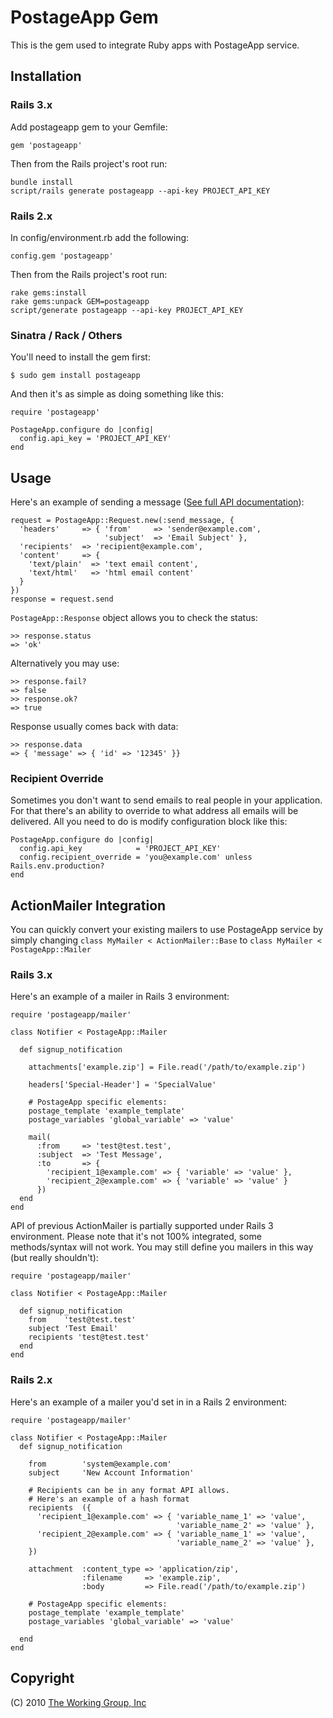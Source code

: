PostageApp Gem
==============

This is the gem used to integrate Ruby apps with PostageApp service. 

Installation
------------

### Rails 3.x
Add postageapp gem to your Gemfile:
    
    gem 'postageapp'
    
Then from the Rails project's root run:
    
    bundle install
    script/rails generate postageapp --api-key PROJECT_API_KEY
  
### Rails 2.x
In config/environment.rb add the following:
    
    config.gem 'postageapp'
    
Then from the Rails project's root run:
    
    rake gems:install
    rake gems:unpack GEM=postageapp
    script/generate postageapp --api-key PROJECT_API_KEY

### Sinatra / Rack / Others
You'll need to install the gem first:
    
    $ sudo gem install postageapp
    
And then it's as simple as doing something like this:
    
    require 'postageapp'
    
    PostageApp.configure do |config|
      config.api_key = 'PROJECT_API_KEY'
    end

Usage
-----
Here's an example of sending a message ([See full API documentation](http://TODO/)):
  
    request = PostageApp::Request.new(:send_message, {
      'headers'     => { 'from'     => 'sender@example.com',
                         'subject'  => 'Email Subject' },
      'recipients'  => 'recipient@example.com',
      'content'     => {
        'text/plain'  => 'text email content',
        'text/html'   => 'html email content'
      }
    })
    response = request.send
  
`PostageApp::Response` object allows you to check the status:
  
    >> response.status
    => 'ok'
  
Alternatively you may use:

    >> response.fail?
    => false
    >> response.ok?
    => true
  
Response usually comes back with data:
  
    >> response.data
    => { 'message' => { 'id' => '12345' }}
    
### Recipient Override
Sometimes you don't want to send emails to real people in your application. For that there's an ability to override to what address all emails will be delivered. All you need to do is modify configuration block like this:

    PostageApp.configure do |config|
      config.api_key            = 'PROJECT_API_KEY'
      config.recipient_override = 'you@example.com' unless Rails.env.production?
    end

ActionMailer Integration
------------------------
You can quickly convert your existing mailers to use PostageApp service by simply changing `class MyMailer < ActionMailer::Base` to `class MyMailer < PostageApp::Mailer`

### Rails 3.x

Here's an example of a mailer in Rails 3 environment:

    require 'postageapp/mailer'
    
    class Notifier < PostageApp::Mailer
    
      def signup_notification
        
        attachments['example.zip'] = File.read('/path/to/example.zip')
        
        headers['Special-Header'] = 'SpecialValue'
        
        # PostageApp specific elements:
        postage_template 'example_template'
        postage_variables 'global_variable' => 'value'
        
        mail(
          :from     => 'test@test.test',
          :subject  => 'Test Message',
          :to       => {
            'recipient_1@example.com' => { 'variable' => 'value' },
            'recipient_2@example.com' => { 'variable' => 'value' }
          })
      end
    end
  
API of previous ActionMailer is partially supported under Rails 3 environment. Please note that it's not 100% integrated, some methods/syntax will not work. You may still define you mailers in this way (but really shouldn't):

    require 'postageapp/mailer'
    
    class Notifier < PostageApp::Mailer
    
      def signup_notification
        from    'test@test.test'
        subject 'Test Email'
        recipients 'test@test.test'
      end
    end

### Rails 2.x

Here's an example of a mailer you'd set in in a Rails 2 environment:
    
    require 'postageapp/mailer'
    
    class Notifier < PostageApp::Mailer
      def signup_notification
        
        from        'system@example.com'
        subject     'New Account Information'
        
        # Recipients can be in any format API allows.
        # Here's an example of a hash format
        recipients  ({
          'recipient_1@example.com' => { 'variable_name_1' => 'value',
                                         'variable_name_2' => 'value' },
          'recipient_2@example.com' => { 'variable_name_1' => 'value',
                                         'variable_name_2' => 'value' },
        })
        
        attachment  :content_type => 'application/zip',
                    :filename     => 'example.zip',
                    :body         => File.read('/path/to/example.zip')
        
        # PostageApp specific elements:
        postage_template 'example_template'
        postage_variables 'global_variable' => 'value'
        
      end
    end

Copyright
---------
(C) 2010 [The Working Group, Inc](http://www.twg.ca/)
